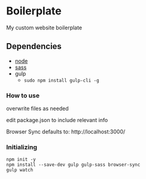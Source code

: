 # Boilerplate
My custom website boilerplate

## Dependencies
* [node](https://nodejs.org/en/)
* [sass](https://sass-lang.com/)
* gulp
  * `sudo npm install gulp-cli -g`


### How to use
overwrite files as needed

edit package.json to include relevant info

Browser Sync defaults to:
http://localhost:3000/

### Initializing
```
npm init -y
npm install --save-dev gulp gulp-sass browser-sync
gulp watch
```
